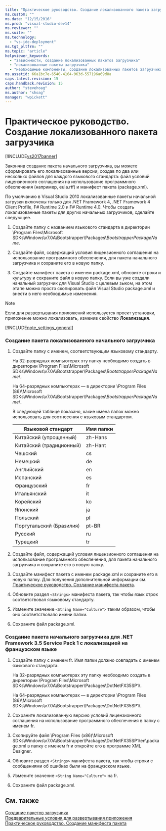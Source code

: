 ```yaml
---
title: "Практическое руководство. Создание локализованного пакета загрузчика | Microsoft Docs"
ms.custom: ""
ms.date: "12/15/2016"
ms.prod: "visual-studio-dev14"
ms.reviewer: ""
ms.suite: ""
ms.technology: 
  - "vs-ide-deployment"
ms.tgt_pltfrm: ""
ms.topic: "article"
helpviewer_keywords: 
  - "зависимости, создание локализованных пакетов загрузчика"
  - "локализованные пакеты загрузчика"
  - "необходимые компоненты, создание локализованных пакетов загрузчика"
ms.assetid: 66a1bc7e-6540-4164-963d-557196a69d8a
caps.latest.revision: 15
caps.handback.revision: 15
author: "stevehoag"
ms.author: "shoag"
manager: "wpickett"
---
```

# Практическое руководство. Создание локализованного пакета загрузчика
[!INCLUDE[vs2017banner](../code-quality/includes/vs2017banner.md)]

Закончив создание пакета начального загрузчика, вы можете сформировать его локализованные версии, создав по два или несколько файлов для каждого языкового стандарта: файл условий лицензионного соглашения на использование программного обеспечения \(например, eula.rtf\) и манифест пакета \(package.xml\).  
  
 По умолчанию в Visual Studio 2010 локализованные пакеты начальной загрузки включены только для .NET Framework 4, .NET Framework 4 Client Profile, F\# Runtime 2.0 и F\# Runtime 4.0.  Чтобы создать локализованные пакеты для других начальных загрузчиков, сделайте следующее.  
  
1.  Создайте папку с названием языкового стандарта в директории \\Program Files\\Microsoft SDKs\\Windows\\v7.0A\\Bootstrapper\\Packages\\*BootstrapperPackageName*.  
  
2.  Создайте файл, содержащий условия лицензионного соглашения на использование программного обеспечения, для пакета начального загрузчика и сохраните его в новую папку.  
  
3.  Создайте манифест пакета с именем package.xml, обновите строки и культуру и сохраните файл в новую папку.  Если вы уже создали начальный загрузчик для Visual Studio с целевым зыком, на этом этапе можно просто скопировать файл Visual Studio package.xml и внести в него необходимые изменения.  
  
> [!NOTE]
>  Если для развертывания приложений используется проект установки, приложение можно локализовать, изменив свойство **Локализация**.  
  
 [!INCLUDE[note_settings_general](../data-tools/includes/note_settings_general_md.md)]  
  
### Создание пакета локализованного начального загрузчика  
  
1.  Создайте папку с именем, соответствующим языковому стандарту.  
  
     На 32\-разрядных компьютерах эту папку необходимо создать в директории \\Program Files\\Microsoft SDKs\\Windows\\v7.0A\\Bootstrapper\\Packages\\*BootstrapperPackageName*\\.  
  
     На 64\-разрядных компьютерах — в директории \\Program Files \(86\)\\Microsoft SDKs\\Windows\\v7.0A\\Bootstrapper\\Packages\\*BootstrapperPackageName*\\.  
  
     В следующей таблице показано, какие имена папок можно использовать для соотнесения с языковым стандартом.  
  
    |Языковой стандарт|Имя папки|  
    |-----------------------|---------------|  
    |Китайский \(упрощенный\)|zh\-Hans|  
    |Китайский \(традиционный\)|zh\-Hant|  
    |Чешский|cs|  
    |Немецкий|de|  
    |Английский|en|  
    |Испанский|es|  
    |Французский|fr|  
    |Итальянский|it|  
    |Корейский|ko|  
    |Японский|ja|  
    |Польский|pl|  
    |Португальский \(Бразилия\)|pt\-BR|  
    |Русский|ru|  
    |Турецкий|tr|  
  
2.  Создайте файл, содержащий условия лицензионного соглашения на использование программного обеспечения, для пакета начального загрузчика и сохраните его в новую папку.  
  
3.  Создайте манифест пакета с именем package.xml и сохраните его в новую папку.  Для получения дополнительной информации см. [Практическое руководство. Создание манифеста пакета](../deployment/how-to-create-a-package-manifest.md).  
  
4.  Обновите раздел `<Strings>` манифеста пакета, так чтобы язык строк соответствовал языковому стандарту.  
  
5.  Измените значение `<String Name="Culture">` таким образом, чтобы оно соответствовало имени папки.  
  
6.  Сохраните файл package.xml.  
  
### Создание пакета начального загрузчика для .NET Framework 3.5 Service Pack 1 с локализацией на французском языке  
  
1.  Создайте папку с именем fr.  Имя папки должно совпадать с именем языкового стандарта.  
  
     На 32\-разрядных компьютерах эту папку необходимо создать в директории \\Program Files\\Microsoft SDKs\\Windows\\v7.0A\\Bootstrapper\\Packages\\DotNetFX35SP1\\.  
  
     На 64\-разрядных компьютерах — в директории \\Program Files \(86\)\\Microsoft SDKs\\Windows\\v7.0A\\Bootstrapper\\Packages\\DotNetFX35SP1\\.  
  
2.  Сохраните локализованную версию условий лицензионного соглашения на использование программного обеспечения в папку с именем fr.  
  
3.  Скопируйте файл \\Program Files \(x86\)\\Microsoft SDKs\\Windows\\v7.0A\\Bootstrapper\\Packages\\DotNetFX35SP1\\en\\package.xml в папку с именем fr и откройте его в программе XML Designer.  
  
4.  Обновите раздел `<Strings>` манифеста пакета, так чтобы строки с сообщениями об ошибках были на французском языке.  
  
5.  Измените значение `<String Name="Culture">` на fr.  
  
6.  Сохраните файл package.xml.  
  
## См. также  
 [Создание пакетов загрузчика](../deployment/creating-bootstrapper-packages.md)   
 [Предварительные условия для развертывания приложения](../deployment/application-deployment-prerequisites.md)   
 [Практическое руководство. Создание манифеста пакета](../deployment/how-to-create-a-package-manifest.md)